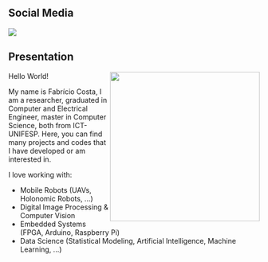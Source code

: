 ## Social Media

[![](https://img.shields.io/badge/-LinkedIn-blue?style=flat-square&logo=Linkedin&logoColor=white&link=)](https://www.linkedin.com/in/fabriciocostasouza/)

## Presentation

<img align="right" width="300" src="https://media3.giphy.com/media/l0MYOPuzB2vYtm8XS/giphy.gif?cid=790b7611b783a329b99b463ae9ffc9c522f82d08fda467b1&rid=giphy.gif&ct=gf">

Hello World!

My name is Fabrício Costa, I am a researcher, graduated in Computer and Electrical Engineer, master in Computer Science, both from ICT-UNIFESP. Here, you can find many projects and codes that I have developed or am interested in.

I love working with:
- Mobile Robots (UAVs, Holonomic Robots, ...)
- Digital Image Processing & Computer Vision
- Embedded Systems (FPGA, Arduino, Raspberry Pi)
- Data Science (Statistical Modeling, Artificial Intelligence, Machine Learning, ...)
